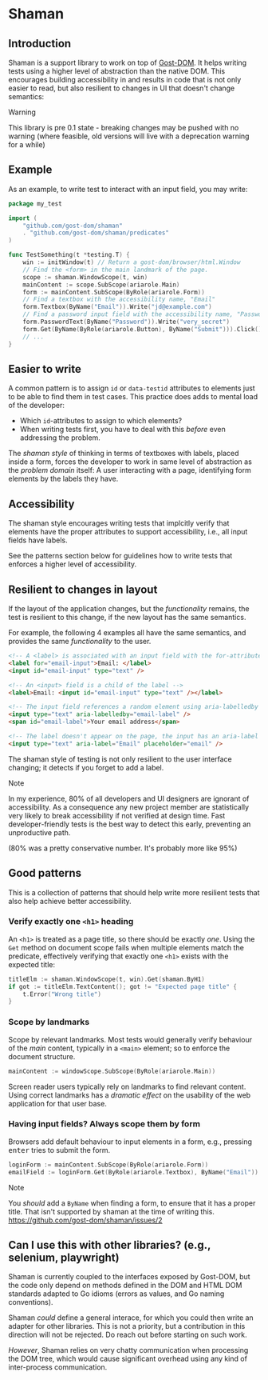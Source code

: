 # Shaman

## Introduction

Shaman is a support library to work on top of [Gost-DOM]. It helps writing tests
using a higher level of abstraction than the native DOM. This encourages
building accessibility in and results in code that is not only easier to read,
but also resilient to changes in UI that doesn't change semantics:

> [!Warning]
> This library is pre 0.1 state - breaking changes may be pushed with no
> warning (where feasible, old versions will live with a deprecation warning for
> a while)

[Gost-DOM]: https://github.com/gost-dom/browser

## Example

As an example, to write test to interact with an input field, you may write:

```go
package my_test

import (
    "github.com/gost-dom/shaman"
    . "github.com/gost-dom/shaman/predicates"
)

func TestSomething(t *testing.T) {
    win := initWindow(t) // Return a gost-dom/browser/html.Window
    // Find the <form> in the main landmark of the page.
    scope := shaman.WindowScope(t, win)
    mainContent := scope.SubScope(ariarole.Main)
    form := mainContent.SubScope(ByRole(ariarole.Form))
    // Find a textbox with the accessibility name, "Email"
    form.Textbox(ByName("Email")).Write("jd@example.com")
    // Find a password input field with the accessibility name, "Password"
    form.PasswordText(ByName("Password")).Write("very_secret")
    form.Get(ByName(ByRole(ariarole.Button), ByName("Submit"))).Click()
    // ...
}
```

## Easier to write

A common pattern is to assign `id` or `data-testid` attributes to elements just
to be able to find them in test cases. This practice does adds to mental load of
the developer:

- Which `id`-attributes to assign to which elements?
- When writing tests first, you have to deal with this _before_ even addressing
  the problem.

The _shaman style_ of thinking in terms of textboxes with labels, placed inside
a form, forces the developer to work in same level of abstraction as the
_problem domain_ itself: A user interacting with a page, identifying form
elements by the labels they have.

## Accessibility

The shaman style encourages writing tests that implcitly verify that elements
have the proper attributes to support accessibility, i.e., all input fields have
labels.

See the patterns section below for guidelines how to write tests that enforces a
higher level of accessibility.

## Resilient to changes in layout

If the layout of the application changes, but the _functionality_ remains, the
test is resilient to this change, if the new layout has the same semantics.

For example, the following 4 examples all have the same semantics, and provides
the same _functionality_ to the user. 


```html
<!-- A <label> is associated with an input field with the for-attribute -->
<label for="email-input">Email: </label>
<input id="email-input" type="text" />

<!-- An <input> field is a child of the label -->
<label>Email: <input id="email-input" type="text" /></label>

<!-- The input field references a random element using aria-labelledby -->
<input type="text" aria-labelledby="email-label" />
<span id="email-label">Your email address</span>

<!-- The label doesn't appear on the page, the input has an aria-label -->
<input type="text" aria-label="Email" placeholder="email" />
```

The shaman style of testing is not only resilient to the user interface
changing; it detects if you forget to add a label.

> [!NOTE]
> In my experience, 80% of all developers and UI designers are ignorant of
> accessibility. As a consequence any new project member are statistically very
> likely to break accessibility if not verified at design time. Fast
> developer-friendly tests is the best way to detect this early, preventing an
> unproductive path.
>
> (80% was a pretty conservative number. It's probably more like 95%)

## Good patterns

This is a collection of patterns that should help write more resilient tests
that also help achieve better accessibility.

### Verify exactly one `<h1>` heading

An `<h1>` is treated as a page title, so there should be exactly _one_. Using
the `Get` method on document scope fails when multiple elements match the
predicate, effectively verifying that exactly one `<h1>` exists with the
expected title:

```go
titleElm := shaman.WindowScope(t, win).Get(shaman.ByH1)
if got := titleElm.TextContent(); got != "Expected page title" {
    t.Error("Wrong title")
}
```

### Scope by landmarks

Scope by relevant landmarks. Most tests would generally verify behaviour
of the _main_ content, typically in a `<main>` element; so to enforce the
document structure.

```go
mainContent := windowScope.SubScope(ByRole(ariarole.Main))
```

Screen reader users typically rely on landmarks to find relevant content. Using
correct landmarks has a _dramatic effect_ on the usability of the web
application for that user base.

### Having input fields? Always scope them by form

Browsers add default behaviour to input elements in a form, e.g., pressing
<kbd>enter</kbd> tries to submit the form.

```Go
loginForm := mainContent.SubScope(ByRole(ariarole.Form))
emailField := loginForm.Get(ByRole(ariarole.Textbox), ByName("Email"))
```

> [!NOTE]
> You _should_ add a `ByName` when finding a form, to ensure that it has a
> proper title. That isn't supported by shaman at the time of writing this.
> https://github.com/gost-dom/shaman/issues/2

## Can I use this with other libraries? (e.g., selenium, playwright)

Shaman is currently coupled to the interfaces exposed by Gost-DOM, but the code
only depend on methods defined in the DOM and HTML DOM standards adapted to Go
idioms (errors as values, and Go naming conventions).

Shaman _could_ define a general interace, for which you could then write an
adapter for other libraries. This is not a priority, but a contribution in this
direction will not be rejected. Do reach out before starting on such work.

_However_, Shaman relies on very chatty communication when processing the DOM
tree, which would cause significant overhead using any kind of inter-process
communication.
